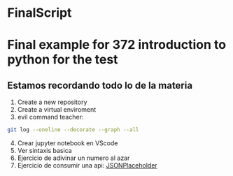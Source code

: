 # FinalScript
# Final example for 372 introduction to python for the test
## Estamos recordando todo lo de la materia

1. Create a new repository
2. Create a virtual enviroment
3. evil command teacher: 
```bash
git log --oneline --decorate --graph --all
```
4. Crear jupyter notebook en VScode
5. Ver sintaxis  basica
6. Ejercicio de adivinar un numero al azar
7. Ejercicio de consumir una api: [JSONPlaceholder](https://)
